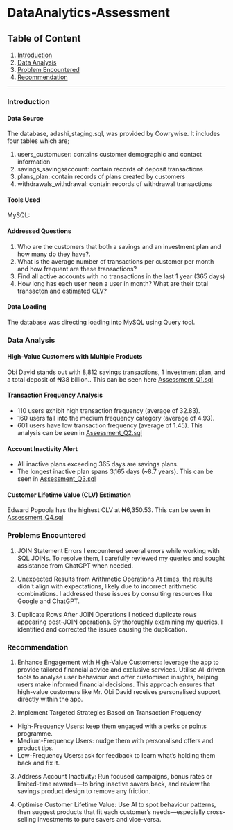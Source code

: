# DataAnalytics-Assessment

## Table of Content
1. [Introduction](#introduction)
2. [Data Analysis](#data-analysis)
3. [Problem Encountered](#problems-encountered)
3. [Recommendation](#recommendation)

---

### Introduction

#### Data Source
The database, adashi_staging.sql, was provided by Cowrywise. It includes four tables which are;
1. users_customuser: contains customer demographic and contact information
2. savings_savingsaccount: contain records of deposit transactions
3. plans_plan: contain records of plans created by customers
4. withdrawals_withdrawal:  contain records of withdrawal transactions

#### Tools Used
MySQL:

#### Addressed Questions
1. Who are the customers that both a savings and an investment plan and how many do they have?.
2. What is the average number of transactions per customer per month and how frequent are these transactions?
3. Find all active accounts with no transactions in the last 1 year (365 days)
4. How long has each user neen a user in month? What are their total transacton and estimated CLV?

#### Data Loading
The database was directing loading into MySQL using Query tool.

### Data Analysis

#### High-Value Customers with Multiple Products
Obi David stands out with 8,812 savings transactions, 1 investment plan, and a total deposit of ₦38 billion.. This can be seen here [Assessment_Q1.sql](./Assessment_Q1.sql)

#### Transaction Frequency Analysis
- 110 users exhibit high transaction frequency (average of 32.83).
- 160 users fall into the medium frequency category (average of 4.93).
- 601 users have low transaction frequency (average of 1.45).
This analysis can be seen in [Assessment_Q2.sql](./Assessment_Q2.sql)

#### Account Inactivity Alert
- All inactive plans exceeding 365 days are savings plans.
- The longest inactive plan spans 3,165 days (~8.7 years). 
This can be seen in [Assessment_Q3.sql](./Assessment_Q3.sql)

#### Customer Lifetime Value (CLV) Estimation
Edward Popoola has the highest CLV at ₦6,350.53. 
This can be seen in [Assessment_Q4.sql](./Assessment_Q4.sql)

### Problems Encountered
1. JOIN Statement Errors
I encountered several errors while working with SQL JOINs. To resolve them, I carefully reviewed my queries and sought assistance from ChatGPT when needed.
2. Unexpected Results from Arithmetic Operations
At times, the results didn't align with expectations, likely due to incorrect arithmetic combinations. I addressed these issues by consulting resources like Google and ChatGPT.

3. Duplicate Rows After JOIN Operations
I noticed duplicate rows appearing post-JOIN operations. By thoroughly examining my queries, I identified and corrected the issues causing the duplication.

### Recommendation
1. Enhance Engagement with High-Value Customers: leverage the app to provide tailored financial advice and exclusive services. Utilise AI-driven tools to analyse user behaviour and offer customised insights, helping users make informed financial decisions. This approach ensures that high-value customers like Mr. Obi David receives personalised support directly within the app.

2. Implement Targeted Strategies Based on Transaction Frequency
- High-Frequency Users: keep them engaged with a perks or points programme.
- Medium-Frequency Users: nudge them with personalised offers and product tips.
- Low-Frequency Users: ask for feedback to learn what’s holding them back and fix it.

3. Address Account Inactivity: Run focused campaigns, bonus rates or limited-time rewards—to bring inactive savers back, and review the savings product design to remove any friction.

4. Optimise Customer Lifetime Value: Use AI to spot behaviour patterns, then suggest products that fit each customer’s needs—especially cross-selling investments to pure savers and vice-versa.

